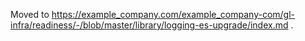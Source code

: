 Moved to https://example_company.com/example_company-com/gl-infra/readiness/-/blob/master/library/logging-es-upgrade/index.md .
